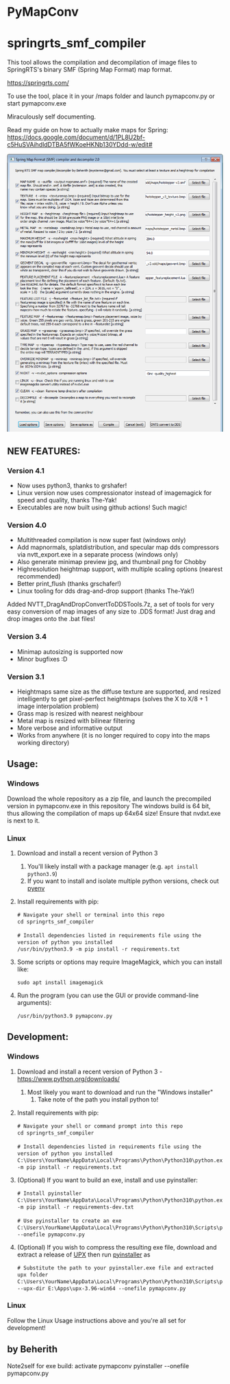 # PyMapConv
# springrts_smf_compiler
This tool allows the compilation and decompilation of image files to SpringRTS's binary SMF (Spring Map Format) map format. 

https://springrts.com/

To use the tool, place it in your /maps folder and launch pymapconv.py or start pymapconv.exe

Miraculously self documenting.

Read my guide on how to actually make maps for Spring: https://docs.google.com/document/d/1PL8U2bf-c5HuSVAihdldDTBA5fWKoeHKNb130YDdd-w/edit#

![gooey](https://raw.githubusercontent.com/Beherith/springrts_smf_compiler/master/doc/pymapconv_gui.png)

## NEW FEATURES:

### Version 4.1
 - Now uses python3, thanks to grshafer!
 - Linux version now uses compressionator instead of imagemagick for speed and quality, thanks The-Yak!
 - Executables are now built using github actions! Such magic!

### Version 4.0
- Multithreaded compilation is now super fast (windows only)
- Add mapnormals, splatdistribution, and specular map dds compressors via nvtt_export.exe in a separate process (windows only)
- Also generate minimap preview jpg, and thumbnail png for Chobby
- Highresolution heightmap support, with multiple scaling options (nearest recommended)
- Better print_flush (thanks grschafer!)
- Linux tooling for dds drag-and-drop support (thanks The-Yak!)

Added NVTT_DragAndDropConvertToDDSTools.7z, a set of tools for very easy conversion of map images of any size to .DDS format! Just drag and drop images onto the .bat files!
### Version 3.4
- Minimap autosizing is supported now
- Minor bugfixes :D

### Version 3.1
- Heightmaps same size as the diffuse texture are supported, and resized intelligently to get pixel-perfect heightmaps (solves the X to X/8 + 1 image interpolation problem)
- Grass map is resized with nearest neighbour
- Metal map is resized with bilinear filtering
- More verbose and informative output
- Works from anywhere (it is no longer required to copy into the maps working directory)

## Usage:

### Windows

Download the whole repository as a zip file, and launch the precompiled version in pymapconv.exe in this repository
The windows build is 64 bit, thus allowing the compilation of maps up 64x64 size!
Ensure that nvdxt.exe is next to it. 

### Linux

1. Download and install a recent version of Python 3
	1. You'll likely install with a package manager (e.g. `apt install python3.9`)
	2. If you want to install and isolate multiple python versions, check out [pyenv](https://github.com/pyenv/pyenv)

2. Install requirements with pip:

    ```
	# Navigate your shell or terminal into this repo
	cd springrts_smf_compiler

	# Install dependencies listed in requirements file using the version of python you installed
	/usr/bin/python3.9 -m pip install -r requirements.txt
	```

3. Some scripts or options may require ImageMagick, which you can install like:

    ```
	sudo apt install imagemagick
	```

4. Run the program (you can use the GUI or provide command-line arguments):

    ```
	/usr/bin/python3.9 pymapconv.py
	```

## Development:

### Windows

1. Download and install a recent version of Python 3 - https://www.python.org/downloads/
    1. Most likely you want to download and run the "Windows installer"
	    1. Take note of the path you install python to!

2. Install requirements with pip:

    ```
	# Navigate your shell or command prompt into this repo
	cd springrts_smf_compiler

	# Install dependencies listed in requirements file using the version of python you installed
	C:\Users\YourName\AppData\Local\Programs\Python\Python310\python.exe -m pip install -r requirements.txt
	```

3. (Optional) If you want to build an exe, install and use pyinstaller:

    ```
	# Install pyinstaller
	C:\Users\YourName\AppData\Local\Programs\Python\Python310\python.exe -m pip install -r requirements-dev.txt

	# Use pyinstaller to create an exe
	C:\Users\YourName\AppData\Local\Programs\Python\Python310\Scripts\pyinstaller.exe --onefile pymapconv.py
	```

4. (Optional) If you wish to compress the resulting exe file, download and extract a release of [UPX](https://github.com/upx/upx) then run [pyinstaller](https://pyinstaller.org/en/stable/usage.html#using-upx) as 

    ```
	# Substitute the path to your pyinstaller.exe file and extracted upx folder
	C:\Users\YourName\AppData\Local\Programs\Python\Python310\Scripts\pyinstaller.exe --upx-dir E:\Apps\upx-3.96-win64 --onefile pymapconv.py
	```

### Linux

Follow the Linux Usage instructions above and you're all set for development!

## by Beherith 

Note2self for exe build:
activate pymapconv
pyinstaller --onefile pymapconv.py


